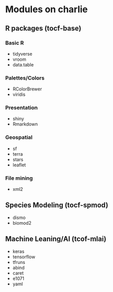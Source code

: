 # Modules on charlie

## R packages (tocf-base)

### Basic R
  - tidyverse
  - vroom
  - data.table
  
### Palettes/Colors
  - RColorBrewer
  - viridis

### Presentation
  - shiny
  - Rmarkdown
 
### Geospatial
  - sf
  - terra
  - stars
  - leaflet

### File mining
  - xml2
  

## Species Modeling (tocf-spmod)
  - dismo
  - biomod2
  
## Machine Leaning/AI (tcof-mlai)
  - keras
  - tensorflow
  - tfruns
  - abind
  - caret
  - e1071
  - yaml
